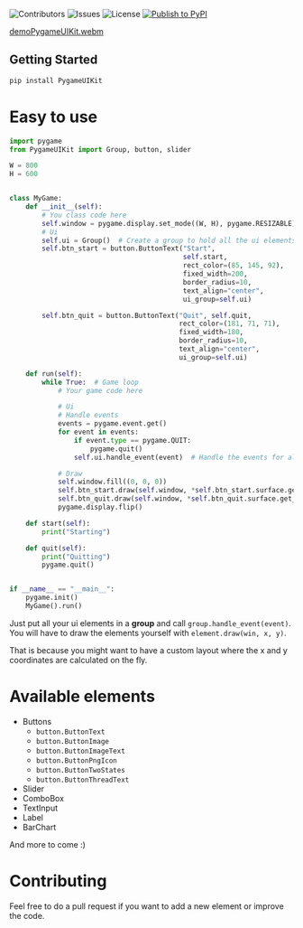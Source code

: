 ![Contributors](https://img.shields.io/github/contributors/Times0/PygameUIKit?color=dark-green) ![Issues](https://img.shields.io/github/issues/Times0/PygameUIKit) ![License](https://img.shields.io/github/license/Times0/PygameUIKit)
[![Publish to PyPI](https://github.com/Times0/PygameUIKit/actions/workflows/publish-to-pypi.yml/badge.svg)](https://github.com/Times0/PygameUIKit/actions/workflows/publish-to-pypi.yml)

[demoPygameUIKit.webm](https://github.com/Times0/PygameUIKit/assets/45049767/90bd6e2d-5f3c-4af1-89ce-aee48a993c80)

## Getting Started

```sh
pip install PygameUIKit
```

# Easy to use

```python
import pygame
from PygameUIKit import Group, button, slider

W = 800
H = 600


class MyGame:
    def __init__(self):
        # You class code here
        self.window = pygame.display.set_mode((W, H), pygame.RESIZABLE)
        # Ui
        self.ui = Group()  # Create a group to hold all the ui elements. This is filled with the ui elements below thanks to the ui_group parameter
        self.btn_start = button.ButtonText("Start",
                                           self.start,
                                           rect_color=(85, 145, 92),
                                           fixed_width=200,
                                           border_radius=10,
                                           text_align="center",
                                           ui_group=self.ui)

        self.btn_quit = button.ButtonText("Quit", self.quit,
                                          rect_color=(181, 71, 71),
                                          fixed_width=180,
                                          border_radius=10,
                                          text_align="center",
                                          ui_group=self.ui)

    def run(self):
        while True:  # Game loop
            # Your game code here

            # Ui
            # Handle events
            events = pygame.event.get()
            for event in events:
                if event.type == pygame.QUIT:
                    pygame.quit()
                self.ui.handle_event(event)  # Handle the events for all the ui elements

            # Draw
            self.window.fill((0, 0, 0))
            self.btn_start.draw(self.window, *self.btn_start.surface.get_rect(center=(W // 2, H // 2 - 50)).topleft)
            self.btn_quit.draw(self.window, *self.btn_quit.surface.get_rect(center=(W // 2, H // 2 + 50)).topleft)
            pygame.display.flip()

    def start(self):
        print("Starting")

    def quit(self):
        print("Quitting")
        pygame.quit()


if __name__ == "__main__":
    pygame.init()
    MyGame().run()
```

Just put all your ui elements in a **group** and call `group.handle_event(event)`.
You will have to draw the elements yourself with `element.draw(win, x, y)`.

That is because you might want to have a custom layout where the x and y coordinates are calculated on the fly.

# Available elements

- Buttons
    - `button.ButtonText`
    - `button.ButtonImage`
    - `button.ButtonImageText`
    - `button.ButtonPngIcon`
    - `button.ButtonTwoStates`
    - `button.ButtonThreadText`
- Slider
- ComboBox
- TextInput
- Label
- BarChart

And more to come :)

# Contributing

Feel free to do a pull request if you want to add a new element or improve the code.
